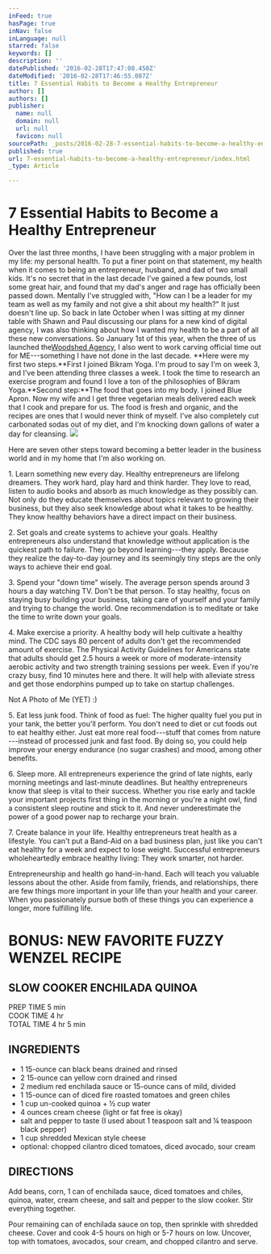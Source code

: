 ```yaml
---
inFeed: true
hasPage: true
inNav: false
inLanguage: null
starred: false
keywords: []
description: ''
datePublished: '2016-02-28T17:47:08.450Z'
dateModified: '2016-02-28T17:46:55.087Z'
title: 7 Essential Habits to Become a Healthy Entrepreneur
author: []
authors: []
publisher:
  name: null
  domain: null
  url: null
  favicon: null
sourcePath: _posts/2016-02-28-7-essential-habits-to-become-a-healthy-entrepreneur.md
published: true
url: 7-essential-habits-to-become-a-healthy-entrepreneur/index.html
_type: Article

---
```

# 7 Essential Habits to Become a Healthy Entrepreneur

Over the last three months, I have been struggling with a major problem in my life: my personal health. To put a finer point on that statement, my health when it comes to being an entrepreneur,  husband, and dad of two small kids. It's no secret that in the last decade I've gained a few pounds, lost some great hair, and found that my dad's anger and rage has officially been passed down. Mentally I've struggled with, "How can I be a leader for my team as well as my family and not give a shit about my health?" It just doesn't line up. So back in late October when I was sitting at my dinner table with Shawn and Paul discussing our plans for a new kind of digital agency, I was also thinking about how I wanted my health to be a part of all these new conversations.  So January 1st of this year, when the three of us launched the[Woodshed Agency][0], I also went to work carving official time out for ME---something I have not done in the last decade.  **Here were my first two steps.**First I joined Bikram Yoga. I'm proud to say I'm on week 3, and I've been attending three classes a week. I took the time to research an exercise program and found I love a ton of the philosophies of Bikram Yoga.**Second step:**The food that goes into my body. I joined Blue Apron. Now my wife and I get three vegetarian meals delivered each week that I cook and prepare for us. The food is fresh and organic, and the recipes are ones that I would never think of myself. I've also completely cut carbonated sodas out of my diet, and I'm knocking down gallons of water a day for cleansing.
![](https://the-grid-user-content.s3-us-west-2.amazonaws.com/95cb118d-131f-4209-8a81-ac7ddf1f6f4f.png)

Here are seven other steps toward becoming a better leader in the business world and in my home that I'm also working on.

1\. Learn something new every day. Healthy entrepreneurs are lifelong dreamers. They work hard, play hard and think harder. They love to read, listen to audio books and absorb as much knowledge as they possibly can. Not only do they educate themselves about topics relevant to growing their business, but they also seek knowledge about what it takes to be healthy. They know healthy behaviors have a direct impact on their business.

2\. Set goals and create systems to achieve your goals. Healthy entrepreneurs also understand that knowledge without application is the quickest path to failure. They go beyond learning---they apply. Because they realize the day-to-day journey and its seemingly tiny steps are the only ways to achieve their end goal.

3\. Spend your "down time" wisely. The average person spends around 3 hours a day watching TV. Don't be that person. To stay healthy, focus on staying busy building your business, taking care of yourself and your family and trying to change the world. One recommendation is to meditate or take the time to write down your goals.

4\. Make exercise a priority. A healthy body will help cultivate a healthy mind. The CDC says 80 percent of adults don't get the recommended amount of exercise. The Physical Activity Guidelines for Americans state that adults should get 2.5 hours a week or more of moderate-intensity aerobic activity and two strength training sessions per week. Even if you're crazy busy, find 10 minutes here and there. It will help with alleviate stress and get those endorphins pumped up to take on startup challenges.

Not A Photo of Me (YET) :)

5\. Eat less junk food. Think of food as fuel: The higher quality fuel you put in your tank, the better you'll perform. You don't need to diet or cut foods out to eat healthy either. Just eat more real food---stuff that comes from nature ---instead of processed junk and fast food. By doing so, you could help improve your energy endurance (no sugar crashes) and mood, among other benefits.

6\. Sleep more. All entrepreneurs experience the grind of late nights, early morning meetings and last-minute deadlines. But healthy entrepreneurs know that sleep is vital to their success. Whether you rise early and tackle your important projects first thing in the morning or you're a night owl, find a consistent sleep routine and stick to it. And never underestimate the power of a good power nap to recharge your brain.

7\. Create balance in your life. Healthy entrepreneurs treat health as a lifestyle. You can't put a Band-Aid on a bad business plan, just like you can't eat healthy for a week and expect to lose weight. Successful entrepreneurs wholeheartedly embrace healthy living: They work smarter, not harder.

Entrepreneurship and health go hand-in-hand. Each will teach you valuable lessons about the other. Aside from family, friends, and relationships, there are few things more important in your life than your health and your career. When you passionately pursue both of these things you can experience a longer, more fulfilling life. 

# BONUS: NEW FAVORITE FUZZY WENZEL RECIPE

## SLOW COOKER ENCHILADA QUINOA

PREP TIME 5 min  
COOK TIME 4 hr  
TOTAL TIME 4 hr 5 min

## INGREDIENTS

* 1 15-ounce can black beans drained and rinsed
* 2 15-ounce can yellow corn drained and rinsed
* 2 medium red enchilada sauce or 15-ounce cans of mild, divided
* 1 15-ounce can of diced fire roasted tomatoes and green chiles
* 1 cup un-cooked quinoa + ½ cup water
* 4 ounces cream cheese (light or fat free is okay)
* salt and pepper to taste (I used about 1 teaspoon salt and ¼ teaspoon black pepper)
* 1 cup shredded Mexican style cheese
* optional: chopped cilantro diced tomatoes, diced avocado, sour cream

## DIRECTIONS

Add beans, corn, 1 can of enchilada sauce, diced tomatoes and chiles, quinoa, water, cream cheese, and salt and pepper to the slow cooker. Stir everything together.

Pour remaining can of enchilada sauce on top, then sprinkle with shredded cheese. Cover and cook 4-5 hours on high or 5-7 hours on low. Uncover, top with tomatoes, avocados, sour cream, and chopped cilantro and serve.

[0]: http://woodshed.agency/